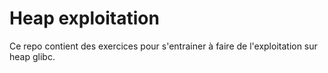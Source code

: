 # Heap exploitation

Ce repo contient des exercices pour s'entrainer à faire de l'exploitation sur heap glibc.